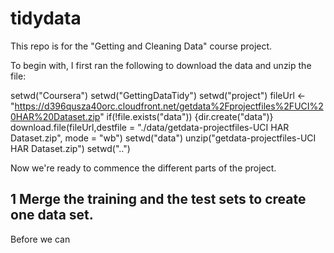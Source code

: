 # tidydata
This repo is for the "Getting and Cleaning Data" course project.

To begin with, I first ran the following to download the data and unzip the file:

setwd("Coursera")
setwd("GettingDataTidy")
setwd("project")
fileUrl <- "https://d396qusza40orc.cloudfront.net/getdata%2Fprojectfiles%2FUCI%20HAR%20Dataset.zip"
if(!file.exists("data")) {dir.create("data")}
download.file(fileUrl,destfile = "./data/getdata-projectfiles-UCI HAR Dataset.zip", mode = "wb")
setwd("data")
unzip("getdata-projectfiles-UCI HAR Dataset.zip")
setwd("..")

Now we're ready to commence the different parts of the project.
## 1 Merge the training and the test sets to create one data set.

Before we can 
